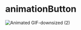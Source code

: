 # animationButton
![Animated GIF-downsized (2)](https://user-images.githubusercontent.com/68637266/117767781-64a9e500-b26c-11eb-88bb-7a75d205cb91.gif)
